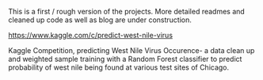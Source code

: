 This is a first / rough version of the projects. More detailed readmes and cleaned up code as well as blog are under construction.


https://www.kaggle.com/c/predict-west-nile-virus


Kaggle Competition, predicting West Nile Virus Occurence- a data clean up and weighted sample training with a Random Forest classifier to predict probability of west nile being found at various test sites of Chicago.



